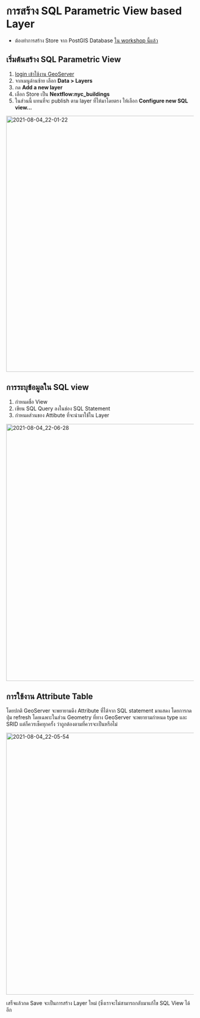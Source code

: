 
# การสร้าง SQL Parametric View based Layer

- ต้องทำการสร้าง Store จาก PostGIS Database [ใน workshop นี้แล้ว](create-layer-from-postgis.md)

## เริ่มต้นสร้าง SQL Parametric View

1. [login เข้าใช้งาน GeoServer](../day1/login-admin-firsttime.md)
2. จากเมนูด้านซ้าย เลือก **Data > Layers**
3. กด **Add a new layer**
4. เลือก Store เป็น **Nextflow:nyc_buildings**
5. ในส่วนนี้ แทนที่จะ publish ตาม layer ที่ให้มาโดยตรง ให้เลือก **Configure new SQL view...**
 
<img width="688" alt="2021-08-04_22-01-22" src="https://user-images.githubusercontent.com/85179/128206639-fcd3557d-405b-411d-b1df-670b19584d84.png">

## การระบุข้อมูลใน SQL view

1. กำหนดชื่อ View
2. เขียน SQL Query ลงในช่อง SQL Statement
3. กำหนดส่วนของ Attibute ที่จะนำมาใช้ใน Layer

<img width="691" alt="2021-08-04_22-06-28" src="https://user-images.githubusercontent.com/85179/128206800-58bd9692-e2ee-4eeb-a6d3-3a6d16e2ffec.png">

## การใช้งาน Attribute Table 

โดยปกติ GeoServer จะพยายามดึง Attribute ที่ได้จาก SQL statement มาแสดง โดยการกดปุ่ม refresh 
โดยเฉพาะในส่วน Geometry ที่ทาง GeoServer จะพยายามกำหนด type และ SRID แต่ก็ควรเช็คทุกครั้ง ว่าถูกต้องตามที่ควรจะเป็นหรือไม่

<img width="704" alt="2021-08-04_22-05-54" src="https://user-images.githubusercontent.com/85179/128206818-fa563c3f-c56a-4b7a-b802-93a2d8bbcf77.png">

เสร็จแล้วกด Save จะเป็นการสร้าง Layer ใหม่ (ซึ่งเราจะไม่สามารถกลับมาแก้ไข SQL View ได้อีก
